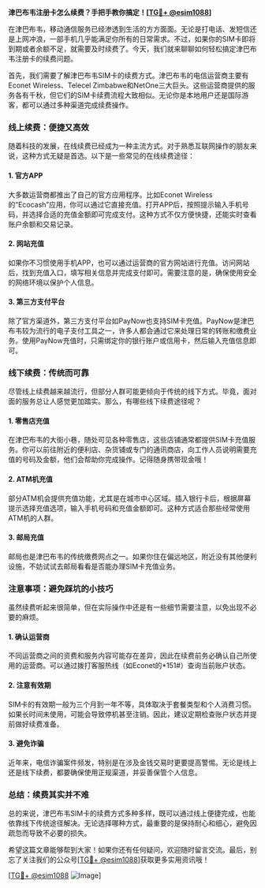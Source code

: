 **津巴布韦注册卡怎么续费？手把手教你搞定！[[TG💪+ @esim1088](https://t.me/s/esim1088)]**

在津巴布韦，移动通信服务已经渗透到生活的方方面面。无论是打电话、发短信还是上网冲浪，一部手机几乎能满足你所有的日常需求。不过，如果你的SIM卡即将到期或者余额不足，就需要及时续费了。今天，我们就来聊聊如何轻松搞定津巴布韦注册卡的续费问题。

首先，我们需要了解津巴布韦SIM卡的续费方式。津巴布韦的电信运营商主要有Econet Wireless、Telecel Zimbabwe和NetOne三大巨头。这些运营商提供的服务各有千秋，但它们的SIM卡续费流程大致相似。无论你是本地用户还是国际游客，都可以通过多种渠道完成续费操作。

### **线上续费：便捷又高效**

随着科技的发展，在线续费已经成为一种主流方式。对于熟悉互联网操作的朋友来说，这种方式无疑是首选。以下是一些常见的在线续费途径：

#### **1. 官方APP**
大多数运营商都推出了自己的官方应用程序。比如Econet Wireless的“Ecocash”应用，你可以通过它直接充值。打开APP后，按照提示输入手机号码，并选择合适的充值金额即可完成支付。这种方式不仅方便快捷，还能实时查看账户余额和交易记录。

#### **2. 网站充值**
如果你不习惯使用手机APP，也可以通过运营商的官方网站进行充值。访问网站后，找到充值入口，填写相关信息并完成支付即可。需要注意的是，确保使用安全的网络环境以保护个人信息。

#### **3. 第三方支付平台**
除了官方渠道外，第三方支付平台如PayNow也支持SIM卡充值。PayNow是津巴布韦较为流行的电子支付工具之一，许多人都会通过它来处理日常的转账和缴费业务。使用PayNow充值时，只需绑定你的银行账户或信用卡，然后输入充值信息即可。

### **线下续费：传统而可靠**

尽管线上续费越来越流行，但部分人群可能更倾向于传统的线下方式。毕竟，面对面的服务总让人感觉更加踏实。那么，有哪些线下续费途径呢？

#### **1. 零售店充值**
在津巴布韦的大街小巷，随处可见各种零售店，这些店铺通常都提供SIM卡充值服务。你可以前往附近的便利店、杂货铺或专门的通讯商店，向工作人员说明需要充值的号码及金额，他们会帮助你完成操作。记得随身携带现金哦！

#### **2. ATM机充值**
部分ATM机会提供充值功能，尤其是在城市中心区域。插入银行卡后，根据屏幕提示选择充值选项，输入手机号码和充值金额即可。这种方式适合那些经常使用ATM机的人群。

#### **3. 邮局充值**
邮局也是津巴布韦的传统缴费网点之一。如果你住在偏远地区，附近没有其他便利设施，不妨试试去邮局看看是否能办理SIM卡充值业务。

### **注意事项：避免踩坑的小技巧**

虽然续费听起来很简单，但在实际操作中还是有一些细节需要注意，以免出现不必要的麻烦。

#### **1. 确认运营商**
不同运营商之间的资费和服务内容可能存在差异，因此在续费前务必确认自己所使用的运营商。可以通过拨打客服热线（如Econet的*151#）查询当前账户状态。

#### **2. 注意有效期**
SIM卡的有效期一般为三个月到一年不等，具体取决于套餐类型和个人消费习惯。如果长时间未使用，可能会导致停机甚至注销。因此，建议定期检查账户状态并提前做好续费准备。

#### **3. 避免诈骗**
近年来，电信诈骗案件频发，特别是在涉及金钱交易时更要提高警惕。无论是线上还是线下续费，都要确保使用正规渠道，并妥善保管个人信息。

### **总结：续费其实并不难**

总的来说，津巴布韦SIM卡的续费方式多种多样，既可以通过线上便捷完成，也能依靠线下传统途径解决。无论选择哪种方式，最重要的是保持耐心和细心，避免因疏忽而导致不必要的损失。

希望这篇文章能够帮到大家！如果你还有任何疑问，欢迎随时留言交流。最后，别忘了关注我们的公众号[[TG💪+ @esim1088](https://t.me/s/esim1088)]获取更多实用资讯哦！

[[TG💪+ @esim1088](https://t.me/s/esim1088) ![Image](https://i.postimg.cc/4NQfJmqS/Snipaste-2025-05-13-00-14-12.png)]